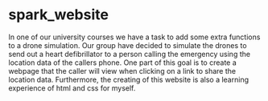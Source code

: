 # spark_website
In one of our university courses we have a task to add some extra functions to a drone simulation. Our group have decided to simulate the drones to send out a heart defibrillator to a person calling the emergency using the location data of the callers phone. One part of this goal is to create a webpage that the caller will view when clicking on a link to share the location data. Furthermore, the creating of this website is also a learning experience of html and css for myself. 
